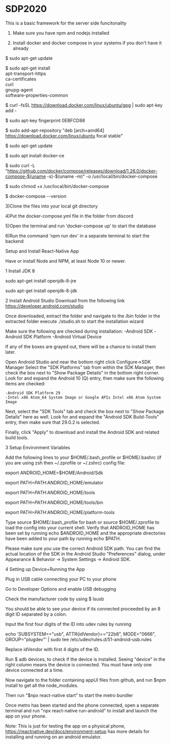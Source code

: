 
# SDP2020

This is a basic framework for the server side funcitonality

1) Make sure you have npm and nodejs installed

2) Install docker and docker compose in your systems if you don't have it already

$ sudo apt-get update

$ sudo apt-get install \
    apt-transport-https \
    ca-certificates \
    curl \
    gnupg-agent \
    software-properties-common

$ curl -fsSL https://download.docker.com/linux/ubuntu/gpg | sudo apt-key add -

$ sudo apt-key fingerprint 0EBFCD88

$ sudo add-apt-repository "deb [arch=amd64] https://download.docker.com/linux/ubuntu focal stable"

$ sudo apt-get update

$ sudo apt install docker-ce 

$ sudo curl -L "https://github.com/docker/compose/releases/download/1.26.0/docker-compose-$(uname -s)-$(uname -m)" -o /usr/local/bin/docker-compose

$ sudo chmod +x /usr/local/bin/docker-compose

$ docker-compose --version

3)Clone the files into your local git directory

4)Put the docker-compose.yml file in the folder from discord

5)Open the terminal and run 'docker-compose up' to start the database 

6)Run the command 'npm run dev' in a separate terminal to start the backend

Setup and Install React-Native App

Have or install Node and NPM, at least Node 10 or newer.

1 Install JDK 8 

sudo apt-get install openjdk-8-jre

sudo apt-get install openjdk-8-jdk



2 Install Android Studio
Download from the following link
https://developer.android.com/studio

Once downloaded, extract the folder and navigate to the /bin folder in the extracted folder
execute ./studio.sh to start the installation wizard

Make sure the following are checked during installation:
    -Android SDK
    -Android SDK Platform
    -Android Virtual Device

If any of the boxes are grayed out, there will be a chance to install them later.

Open Android Studio and near the bottom right click Configure->SDK Manager
Select the "SDK Platforms" tab from within the SDK Manager, then check the box next to "Show Package Details" in the bottom right corner. Look for and expand the Android 10 (Q) entry, then make sure the following items are checked:

    -Android SDK Platform 29
    -Intel x86 Atom_64 System Image or Google APIs Intel x86 Atom System Image

Next, select the "SDK Tools" tab and check the box next to "Show Package Details" here as well. Look for and expand the "Android SDK Build-Tools" entry, then make sure that 29.0.2 is selected.

Finally, click "Apply" to download and install the Android SDK and related build tools.



3 Setup Environment Variables

Add the following lines to your $HOME/.bash_profile or $HOME/.bashrc (if you are using zsh then ~/.zprofile or ~/.zshrc) config file:

export ANDROID_HOME=$HOME/Android/Sdk

export PATH=$PATH:$ANDROID_HOME/emulator

export PATH=$PATH:$ANDROID_HOME/tools

export PATH=$PATH:$ANDROID_HOME/tools/bin

export PATH=$PATH:$ANDROID_HOME/platform-tools

Type source $HOME/.bash_profile for bash or source $HOME/.zprofile to load the config into your current shell. Verify that ANDROID_HOME has been set by running echo $ANDROID_HOME and the appropriate directories have been added to your path by running echo $PATH.

Please make sure you use the correct Android SDK path. You can find the actual location of the SDK in the Android Studio "Preferences" dialog, under Appearance & Behavior → System Settings → Android SDK.


4 Setting up Device+Running the App

Plug in USB cable connecting your PC to your phone

Go to Developer Options and enable USB debugging

Check the manufacturer code by using $ lsusb

You should be able to see your device if its connected proceeded by an 8 digit ID separated by a colon.

Input the first four digits of the ID into udev rules by running

echo 'SUBSYSTEM=="usb", ATTR{idVendor}=="22b8", MODE="0666", GROUP="plugdev"' | sudo tee /etc/udev/rules.d/51-android-usb.rules

Replace idVendor with first 4 digits of the ID.

Run $ adb devices, to check if the device is installed. Seeing "device" in the right column means the device is connected. You must have only one device connected at a time.

Now navigate to the folder containing appUI files from github, and run $npm install to get all the node_modules. 

Then run "$npx react-native start" to start the metro bundler

Once metro has been started and the phone connected, open a separate terminal and run "npx react-native run-android" to install and launch the app on your phone.

Note: This is just for testing the app on a physical phone, https://reactnative.dev/docs/environment-setup has more details for installing and running on an android emulator.

